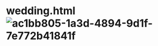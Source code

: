 # wedding.html![ac1bb805-1a3d-4894-9d1f-7e772b41841f](https://github.com/user-attachments/assets/13d78ed5-13db-452f-bded-c46d1406e132)
